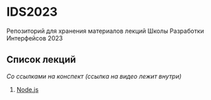 # IDS2023

Репозиторий для хранения материалов лекций Школы Разработки Интерфейсов 2023

## Список лекций 
_Со ссылками на конспект (ссылка на видео лежит внутри)_
1.  [Node.js](https://www.notion.so/Node-js-afd62c88c9e24a47b25d446e0f6630c8?pvs=4)

